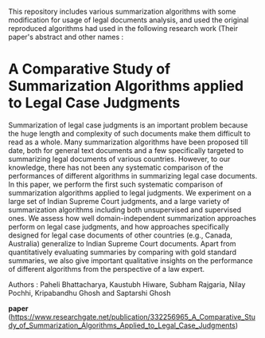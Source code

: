 This repository includes various summarization algorithms with some modification for usage of legal documents analysis, and used the original reproduced algorithms had used in the following research work (Their paper's abstract and other names :
# A Comparative Study of Summarization Algorithms applied to Legal Case Judgments
Summarization of legal case judgments is an important problem because the huge length and complexity of such documents make them difficult to read as a whole. Many summarization algorithms have been proposed till date, both for general text documents and a few specifically targeted to summarizing legal documents of various countries. However, to our knowledge, there has not been any systematic comparison of the performances of different algorithms in summarizing legal case documents. In this paper, we perform the first such systematic comparison of summarization algorithms applied to legal judgments. We experiment on a large set of Indian Supreme Court judgments, and a large variety of summarization algorithms including both unsupervised and supervised ones. We assess how well domain-independent summarization approaches perform on legal case judgments, and how approaches specifically designed for legal case documents of other countries (e.g., Canada, Australia) generalize to Indian Supreme Court documents. Apart from quantitatively evaluating summaries by comparing with gold standard summaries, we also give important qualitative insights on the performance of different algorithms from the perspective of a law expert.

Authors : Paheli Bhattacharya, Kaustubh Hiware, Subham Rajgaria, Nilay Pochhi, Kripabandhu Ghosh and Saptarshi Ghosh 

**paper** (https://www.researchgate.net/publication/332256965_A_Comparative_Study_of_Summarization_Algorithms_Applied_to_Legal_Case_Judgments)





